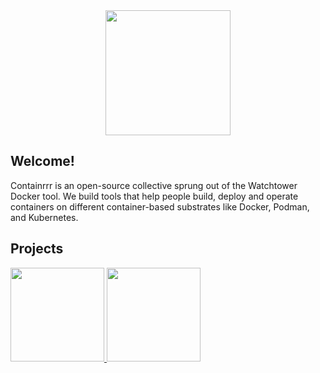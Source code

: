 <div align="center">
  <img width=200 src="https://avatars.githubusercontent.com/u/49166261?s=400&u=c78c366962eae2634dd24c602c69150652821b95&v=4"/>
</div>

## Welcome!
Containrrr is an open-source collective sprung out of the Watchtower Docker tool. We build tools that help people build, deploy and operate containers on different container-based substrates like Docker, Podman, and Kubernetes.

## Projects

<a href="https://github.com/containrrr/watchtower">
  <img width=150 src="https://github.com/containrrr/watchtower/blob/main/logo.png" />
</a><a href="https://github.com/containrrr/shoutrrr">
  <img width=150 src="https://raw.githubusercontent.com/containrrr/shoutrrr/main/docs/shoutrrr-logotype.png" />
</a>
